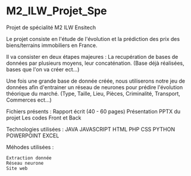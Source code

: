# M2_ILW_Projet_Spe
Projet de spécialité M2 ILW Ensitech

Le projet consiste en l'étude de l'évolution et la prédiction des prix des biens/terrains immobiliers en France. 

Il va consister en deux étapes majeures : 
  La recupération de bases de données par plusieurs moyens, leur concaténation.
  (Base déjà réalisées, bases que l'on va créer ect...)
  
  Une fois une grande base de donnée créée, nous utiliserons notre jeu de données afin d'entrainer un réseau de neurones pour prédire l'évolution théorique du marché.
  (Type, Taille, Lieu, Pièces, Criminalité, Transport, Commerces ect...)
  
  Fichiers présents : 
    Rapport écrit (40 - 60 pages) 
    Présentation PPTX du projet
    Les codes Front et Back
    
  Technologies utilisées : 
    JAVA
    JAVASCRIPT
    HTML
    PHP
    CSS
    PYTHON
    POWERPOINT
    EXCEL
 
  Méhodes utilisées : 
  
    Extraction donnée
    Réseau neurone
    Site web 
